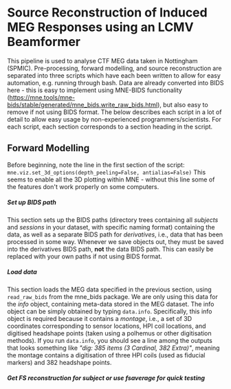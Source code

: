 # Source Reconstruction of Induced MEG Responses using an LCMV Beamformer
This pipeline is used to analyse CTF MEG data taken in Nottingham (SPMIC). Pre-processing, forward modelling, and source reconstruction are separated into three scripts which have each been written to allow for easy automation, e.g. running through bash. Data are already converted into BIDS here - this is easy to implement using MNE-BIDS functionality (https://mne.tools/mne-bids/stable/generated/mne_bids.write_raw_bids.html), but also easy to remove if not using BIDS format. The below describes each script in a lot of detail to allow easy usage by non-experienced programmers/scientists. For each script, each section corresponds to a section heading in the script. 

## Forward Modelling
Before beginning, note the line in the first section of the script:
`mne.viz.set_3d_options(depth_peeling=False, antialias=False)`
This seems to enable all the 3D plotting within MNE - without this line some of the features don't work properly on some computers.

##### Set up BIDS path
This section sets up the BIDS paths (directory trees containing all *subjects* and *sessions* in your dataset, with specific naming format) containing the data, as well as a separate BIDS path for *derivatives*, i.e., data that has been processed in some way. Whenever we save objects out, they must be saved into the derivatives BIDS path, **not** the data BIDS path. This can easily be replaced with your own paths if not using BIDS format. 

##### Load data
This section loads the MEG data specified in the previous section, using `read_raw_bids` from the mne_bids package. We are only using this data for the *info* object, containing meta-data stored in the MEG dataset. The info object can be simply obtained by typing `data.info`. Specifically, this info object is required because it contains a *montage*, i.e., a set of 3D coordinates corresponding to sensor locations, HPI coil locations, and digitised headshape points (taken using a polhemus or other digitisation methods). If you run `data.info`, you should see a line among the outputs that looks something like *"dig: 385 items (3 Cardinal, 382 Extra)"*, meaning the montage contains a digitisation of three HPI coils (used as fiducial markers) and 382 headshape points.

##### Get FS reconstruction for subject or use fsaverage for quick testing
